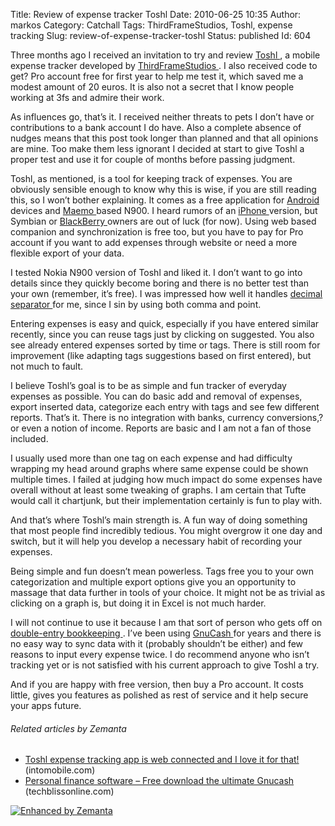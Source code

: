 Title: Review of expense tracker Toshl
Date: 2010-06-25 10:35
Author: markos
Category: Catchall
Tags: ThirdFrameStudios, Toshl, expense tracking
Slug: review-of-expense-tracker-toshl
Status: published
Id: 604

<div>
 <p>
  Three months ago I received an invitation to try and review
  <a class="zem_slink" href="http://toshl.com" rel="homepage" title="Toshl">
   Toshl
  </a>
  , a mobile expense tracker developed by
  <a class="zem_slink" href="http://www.3fs.si" rel="homepage" title="ThirdFrameStudios">
   ThirdFrameStudios
  </a>
  . I also received code to get? Pro account free for first year to help me test it, which saved me a modest amount of 20 euros. It is also not a secret that I know people working at 3fs and admire their work.
 </p>
 <p>
  As influences go, that’s it. I received neither threats to pets I don’t have or contributions to a bank account I do have. Also a complete absence of nudges means that this post took longer than planned and that all opinions are mine. Too make them less ignorant I decided at start to give Toshl a proper test and use it for couple of months before passing judgment.
 </p>
 <p>
  Toshl, as mentioned, is a tool for keeping track of expenses. You are obviously sensible enough to know why this is wise, if you are still reading this, so I won’t bother explaining. It comes as a free application for
  <a class="zem_slink" href="http://code.google.com/android/" rel="homepage" title="Android">
   Android
  </a>
  devices and
  <a class="zem_slink" href="http://www.maemo.org/" rel="homepage" title="Maemo">
   Maemo
  </a>
  based N900. I heard rumors of an
  <a class="zem_slink" href="http://www.apple.com/iphone" rel="homepage" title="iPhone 3G">
   iPhone
  </a>
  version, but Symbian or
  <a class="zem_slink" href="http://www.blackberry.com/" rel="homepage" title="BlackBerry">
   BlackBerry
  </a>
  owners are out of luck (for now). Using web based companion and synchronization is free too, but you have to pay for Pro account if you want to add expenses through website or need a more flexible export of your data.
 </p>
 <p>
  I tested Nokia N900 version of Toshl and liked it. I don’t want to go into details since they quickly become boring and there is no better test than your own (remember, it’s free). I was impressed how well it handles
  <a class="zem_slink" href="http://en.wikipedia.org/wiki/Decimal_separator" rel="wikipedia" title="Decimal separator">
   decimal separator
  </a>
  for me, since I sin by using both comma and point.
 </p>
 <p>
  Entering expenses is easy and quick, especially if you have entered similar recently, since you can reuse tags just by clicking on suggested. You also see already entered expenses sorted by time or tags. There is still room for improvement (like adapting tags suggestions based on first entered), but not much to fault.
 </p>
 <p>
  I believe Toshl’s goal is to be as simple and fun tracker of everyday expenses as possible. You can do basic add and removal of expenses, export inserted data, categorize each entry with tags and see few different reports. That’s it. There is no integration with banks, currency conversions,? or even a notion of income. Reports are basic and I am not a fan of those included.
 </p>
 <p>
  I usually used more than one tag on each expense and had difficulty wrapping my head around graphs where same expense could be shown multiple times. I failed at judging how much impact do some expenses have overall without at least some tweaking of graphs. I am certain that Tufte would call it chartjunk, but their implementation certainly is fun to play with.
 </p>
 <p>
  And that’s where Toshl’s main strength is. A fun way of doing something that most people find incredibly tedious. You might overgrow it one day and switch, but it will help you develop a necessary habit of recording your expenses.
 </p>
 <p>
  Being simple and fun doesn’t mean powerless. Tags free you to your own categorization and multiple export options give you an opportunity to massage that data further in tools of your choice. It might not be as trivial as clicking on a graph is, but doing it in Excel is not much harder.
 </p>
 <p>
  I will not continue to use it because I am that sort of person who gets off on
  <a class="zem_slink" href="http://en.wikipedia.org/wiki/Double-entry_bookkeeping_system" rel="wikipedia" title="Double-entry bookkeeping system">
   double-entry bookkeeping
  </a>
  . I’ve been using
  <a class="zem_slink" href="http://www.gnucash.org/" rel="homepage" title="GnuCash">
   GnuCash
  </a>
  for years and there is no easy way to sync data with it (probably shouldn’t be either) and few reasons to input every expense twice. I do recommend anyone who isn’t tracking yet or is not satisfied with his current approach to give Toshl a try.
 </p>
 <p>
  And if you are happy with free version, then buy a Pro account. It costs little, gives you features as polished as rest of service and it help secure your apps future.
 </p>
 <h6 class="zemanta-related-title">
  Related articles by Zemanta
 </h6>
 <ul class="zemanta-article-ul">
  <li class="zemanta-article-ul-li">
   <a href="http://www.intomobile.com/2010/04/04/toshl-expense-tracking-app-is-web-connected-and-i-love-it-for-that.html">
    Toshl expense tracking app is web connected and I love it for that!
   </a>
   (intomobile.com)
  </li>
  <li class="zemanta-article-ul-li">
   <a href="http://techblissonline.com/personal-finance-software-free-download-gnucash/">
    Personal finance software – Free download the ultimate Gnucash
   </a>
   (techblissonline.com)
  </li>
 </ul>
 <div class="zemanta-pixie">
  <a class="zemanta-pixie-a" href="http://www.zemanta.com/" title="Enhanced by Zemanta">
   <img alt="Enhanced by Zemanta" class="zemanta-pixie-img" src="http://img.zemanta.com/zemified_e.png?x-id=44d2c12e-bb01-4a24-82ab-5db6e9ce7664"/>
  </a>
 </div>
</div>
